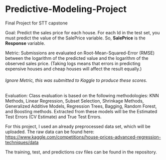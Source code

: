 # Predictive-Modeling-Project
Final Project for STT capstone

Goal: Predict the sales price for each house. For each Id in the test set, you must predict the value of the SalePrice variable. So, **SalePrice** is the **Response** variable.

Metric: Submissions are evaluated on Root-Mean-Squared-Error (RMSE) between the logarithm of the predicted value and the logarithm of the observed sales price. (Taking logs means that errors in predicting expensive houses and cheap houses will affect the result equally.)
  ###### Ignore *Metric*, this was submitted to Kaggle to produce these scores.
 
Evaluation: Class evaluation is based on the following methodologies: KNN Methods, Linear Regression, Subset Selection, Shrinkage Methods, Generalized Additive Models, Regression Trees, Bagging, Random Forest, and Boosting methods. Extracted from these models will be the Estimated Test Errors (CV Estimate) and True Test Errors.

For this project, I used an already preprocessed data set, which will be uploaded. The raw data can be found here:
https://www.kaggle.com/competitions/house-prices-advanced-regression-techniques/data

The training, test, and predictions csv files can be found in the repository. 
